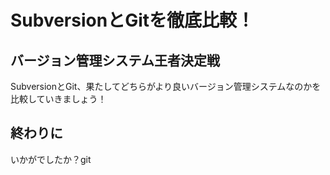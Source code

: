 # SubversionとGitを徹底比較！

## バージョン管理システム王者決定戦

SubversionとGit、果たしてどちらがより良いバージョン管理システムなのかを比較していきましょう！

## 終わりに

いかがでしたか？git